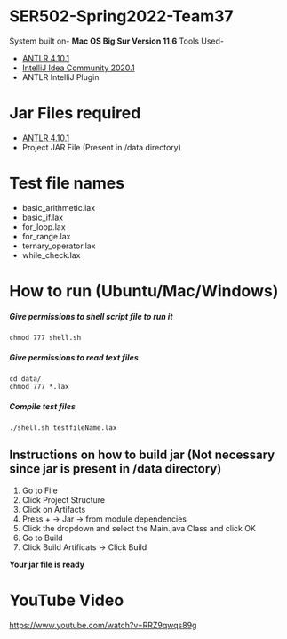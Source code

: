 # SER502-Spring2022-Team37
System built on- **Mac OS Big Sur Version 11.6** 
Tools Used- 
* [ANTLR 4.10.1](https://www.antlr.org/)
* [IntelliJ Idea Community 2020.1](https://www.jetbrains.com/idea/) 
* ANTLR IntelliJ Plugin

# Jar Files required
* [ANTLR 4.10.1](https://www.antlr.org/download/antlr-4.10.1-complete.jar)
* Project JAR File (Present in /data directory)
 
# Test file names
* basic_arithmetic.lax 
* basic_if.lax 
* for_loop.lax
* for_range.lax 
* ternary_operator.lax 
* while_check.lax 

# How to run (Ubuntu/Mac/Windows)

#####  Give permissions to shell script file to run it
```
chmod 777 shell.sh
```

##### Give permissions to read text files
``` 
cd data/
chmod 777 *.lax
```

##### Compile test files
```
./shell.sh testfileName.lax
```

## Instructions on how to build jar (Not necessary since jar is present in /data directory)
1. Go to File
2. Click Project Structure
3. Click on Artifacts
4. Press + -> Jar -> from module dependencies
5. Click the dropdown and select the Main.java Class and click OK
6. Go to Build
7. Click Build Artificats -> Click Build

**Your jar file is ready**

# YouTube Video
https://www.youtube.com/watch?v=RRZ9qwqs89g
